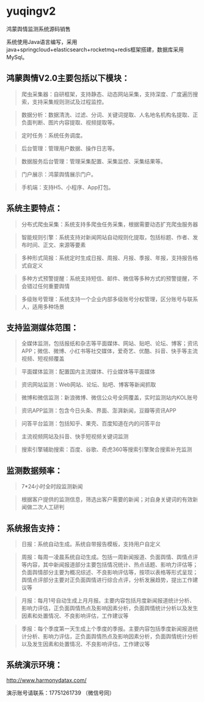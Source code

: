 # yuqingv2
鸿蒙舆情监测系统源码销售 

系统使用Java语言编写，采用java+springcloud+elasticsearch+rocketmq+redis框架搭建，数据库采用MySql。


## 鸿蒙舆情V2.0主要包括以下模块：  
>爬虫采集器：自研框架，支持静态、动态网站采集，支持深度、广度遍历搜索，支持采集规则测试及过程监控。  
  
>数据分析：数据清洗、过滤、分词、关键词提取、人名地名机构名提取、正负面判断、图片内容提取、视频提取等。  
  
>定时任务：系统任务调度。  
  
>后台管理：管理用户数据、操作日志等。  
  
>数据服务后台管理：管理采集配置、采集监控、采集结果等。
  
>门户展示：鸿蒙舆情展示门户。  
  
>手机端：支持H5、小程序、App打包。  
  

  
## 系统主要特点：
>分布式爬虫采集：系统支持多爬虫任务采集，根据需要动态扩充爬虫服务器  
  
>智能规则引擎：系统支持对新闻网站自动规则化提取，包括标题、作者、发布时间、正文、来源等要素  
  
>多种形式简报：系统定时生成日报、周报、月报、季报、年报，支持报告格式自定义  
  
>多种方式预警提醒：系统支持短信、邮件、微信等多种方式的预警提醒，不会错过任何重要舆情  
  
>多级账号管理：系统支持一个企业内部多级账号分权管理，区分账号与联系人，适用多种场景  
  

## 支持监测媒体范围：
>全媒体监测，包括报纸和杂志等平面媒体、网站、贴吧、论坛、博客；资讯APP；微信、微博、小红书等社交媒体，爱奇艺、优酷、抖音、快手等主流视频、短视频覆盖  
  
>平面媒体监测：配置国内主流媒体、行业媒体等平面媒体  
  
>资讯网站监测：Web网站、论坛、贴吧、博客等新闻抓取     
  
>微博和微信监测：新浪微博、微信公众号全网覆盖，实时监测站内KOL账号   
  
>资讯APP监测：包含今日头条、界面、澎湃新闻，豆瓣等资讯APP    
  
>问答平台监测：包括知乎、果壳、百度知道在内的问答平台   
  
>主流视频网站及抖音、快手短视频关键词监测   
  
>搜索引擎辅助搜索：百度、谷歌、奇虎360等搜索引擎聚合搜索补充监测  
  

## 监测数据频率：
>7*24小时全时段监测新闻  
  
>根据客户提供的监测信息，筛选出客户需要的新闻；对自身关键词的有效新闻做二次人工研判  

## 系统报告支持：
>日报：系统自动生成。系统自带报告模板，支持用户自定义   
  
>周报：每周一凌晨系统自动生成。包括一周新闻报道、负面舆情、舆情点评等内容，其中新闻报道部分主要包括情况统计、热点话题、影响力评估等；负面舆情部分主要为概况综述、不良影响评估等，按项以表格等形式呈现；舆情点评部分主要对正负面舆情进行综合点评，分析发展趋势，提出工作建议等   
  
>月报：每月1号自动生成上月月报。主要内容包括月度新闻报道统计分析、影响力评估，正负面舆情热点及影响因素分析，负面舆情统计分析以及发生因素和处置情况、不良影响评估，工作建议等   
  
>季报：每个季度第一天生成上个季度的季报。主要内容包括季度新闻报道统计分析、影响力评估，正负面舆情热点及影响因素分析，负面舆情统计分析以及发生因素和处置情况、不良影响评估，工作建议等   
  
  


## 系统演示环境：  
http://www.harmonydatax.com/   
  
演示账号请联系：17751261739 （微信号同）
